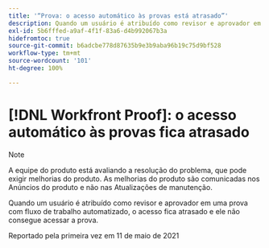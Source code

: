 ```yaml
---
title: '“Prova: o acesso automático às provas está atrasado”'
description: Quando um usuário é atribuído como revisor e aprovador em uma prova com fluxo de trabalho automatizado, o acesso fica atrasado e ele não consegue acessar a prova.
exl-id: 5b6fffed-a9af-4f1f-83a6-d4b992067b3a
hidefromtoc: true
source-git-commit: b6adcbe778d87635b9e3b9aba96b19c75d9bf528
workflow-type: tm+mt
source-wordcount: '101'
ht-degree: 100%

---
```


# [!DNL Workfront Proof]: o acesso automático às provas fica atrasado

<!--Converted to story-->

>[!NOTE]
>
>A equipe do produto está avaliando a resolução do problema, que pode exigir melhorias do produto. As melhorias do produto são comunicadas nos Anúncios do produto e não nas Atualizações de manutenção.

Quando um usuário é atribuído como revisor e aprovador em uma prova com fluxo de trabalho automatizado, o acesso fica atrasado e ele não consegue acessar a prova.

Reportado pela primeira vez em 11 de maio de 2021
